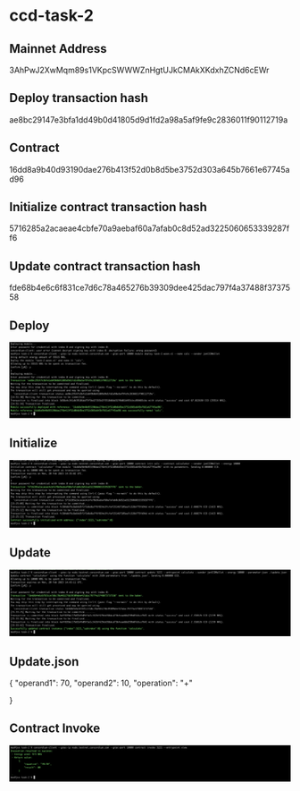 # ccd-task-2
## Mainnet Address
3AhPwJ2XwMqm89s1VKpcSWWWZnHgtUJkCMAkXKdxhZCNd6cEWr

## Deploy transaction hash
ae8bc29147e3bfa1dd49b0d41805d9d1fd2a98a5af9fe9c2836011f90112719a

## Contract
16dd8a9b40d93190dae276b413f52d0b8d5be3752d303a645b7661e67745ad96

## Initialize contract transaction hash
5716285a2acaeae4cbfe70a9aebaf60a7afab0c8d52ad3225060653339287ff6

## Update contract transaction hash
fde68b4e6c6f831ce7d6c78a465276b39309dee425dac797f4a37488f3737558

## Deploy
![Image 1](img-1.png)

## Initialize
![Image 2](img-2.png)

## Update
![Image 3](img-3.png)

## Update.json
{
 "operand1": 70,
 "operand2": 10,
 "operation": "+"

}

## Contract Invoke

![Image 4](img-4.png)

